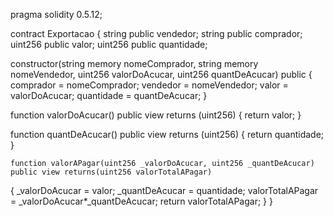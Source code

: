 pragma solidity 0.5.12;

contract Exportacao { string public vendedor; string public comprador; uint256 public valor; uint256 public quantidade;

constructor(string memory nomeComprador, string memory nomeVendedor, uint256 valorDoAcucar, uint256 quantDeAcucar) public
{
    comprador = nomeComprador; 
    vendedor = nomeVendedor; 
    valor = valorDoAcucar;
    quantidade = quantDeAcucar;
}

function valorDoAcucar() public view returns (uint256) 
{
    return valor;
}

function quantDeAcucar() public view returns (uint256) 
{
    return quantidade;
}

    function valorAPagar(uint256 _valorDoAcucar, uint256 _quantDeAcucar) public view returns(uint256 valorTotalAPagar) 
{
    _valorDoAcucar = valor;
    _quantDeAcucar = quantidade;
    valorTotalAPagar = _valorDoAcucar*_quantDeAcucar;
    return valorTotalAPagar;
}
}   
